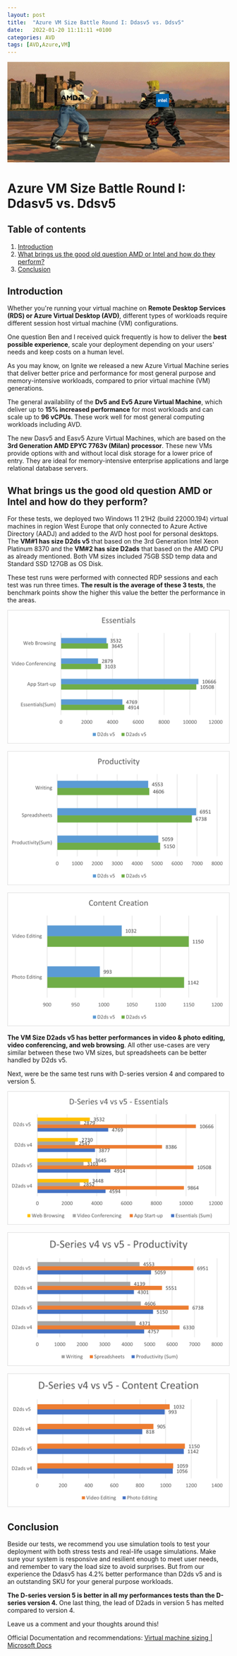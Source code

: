 ```yaml
---
layout: post
title:  "Azure VM Size Battle Round I: Ddasv5 vs. Ddsv5"
date:   2022-01-20 11:11:11 +0100
categories: AVD
tags: [AVD,Azure,VM]
---
```


![2022-02-06-000.png](/assets/img/2022-02-06/2022-02-06-000.png)
# Azure VM Size Battle Round I: Ddasv5 vs. Ddsv5 
## Table of contents
1. [Introduction](#Introduction)
2. [What brings us the good old question AMD or Intel and how do they perform?](#What-brings-us-the-good-old-question-AMD-or-Intel-and-how-do-they-perform)
3. [Conclusion](#Conclusion)

## Introduction

Whether you're running your virtual machine on **Remote Desktop Services (RDS) or Azure Virtual Desktop (AVD)**, different types of workloads require different session host virtual machine (VM) configurations.

One question Ben and I received quick frequently is how to deliver the **best possible experience**, scale your deployment depending on your users' needs and keep costs on a human level.

As you may know, on Ignite we released a new Azure Virtual Machine series that deliver better price and performance for most general purpose and memory-intensive workloads, compared to prior virtual machine (VM) generations.

The general availability of the **Dv5 and Ev5 Azure Virtual Machine**, which deliver up to **15% increased performance** for most workloads and can scale up to **96 vCPUs**. These work well for most general computing workloads including AVD.

The new Dasv5 and Easv5 Azure Virtual Machines, which are based on the **3rd Generation AMD EPYC 7763v (Milan) processor**. These new VMs provide options with and without local disk storage for a lower price of entry. They are ideal for memory-intensive enterprise applications and large relational database servers.

## What brings us the good old question AMD or Intel and how do they perform?

For these tests, we deployed two Windows 11 21H2 (build 22000.194) virtual machines in region West Europe that only connected to Azure Active Directory (AADJ) and added to the AVD host pool for personal desktops. The **VM#1 has size D2ds v5** that based on the 3rd Generation Intel Xeon Platinum 8370 and the **VM#2 has size D2ads** that based on the AMD CPU as already mentioned. Both VM sizes included 75GB SSD temp data and Standard SSD 127GB as OS Disk. 

These test runs were performed with connected RDP sessions and each test was run three times. **The result is the average of these 3 tests**, the benchmark points show the higher this value the better the performance in the areas.

![2022-02-06-001.png](/assets/img/2022-02-06/2022-02-06-001.png)

![2022-02-06-002.png](/assets/img/2022-02-06/2022-02-06-002.png)

![2022-02-06-003.png](/assets/img/2022-02-06/2022-02-06-003.png)

**The VM Size D2ads v5 has better performances in video & photo editing, video conferencing, and web browsing**. All other use-cases are very similar between these two VM sizes, but spreadsheets can be better handled by D2ds v5.

Next, were be the same test runs with D-series version 4 and compared to version 5.

![2022-02-06-004.png](/assets/img/2022-02-06/2022-02-06-004.png)

![2022-02-06-005.png](/assets/img/2022-02-06/2022-02-06-005.png)

![2022-02-06-006.png](/assets/img/2022-02-06/2022-02-06-006.png)

## Conclusion

Beside our tests, we recommend you use simulation tools to test your deployment with both stress tests and real-life usage simulations. Make sure your system is responsive and resilient enough to meet user needs, and remember to vary the load size to avoid surprises. But from our experience the Ddasv5 has 4.2% better performance than D2ds v5 and is an outstanding SKU for your general purpose workloads. 

**The D-series version 5 is better in all my performances tests than the D-series version 4.** One last thing, the lead of D2ads in version 5 has melted compared to version 4.

Leave us a comment and your thoughts around this!

Official Documentation and recommendations: [Virtual machine sizing | Microsoft Docs](https://docs.microsoft.com/en-us/windows-server/remote/remote-desktop-services/virtual-machine-recs#multi-session-recommendations)